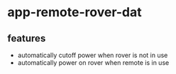 
# app-remote-rover-dat

## features 

- automatically cutoff power when rover is not in use
- automatically power on rover when remote is in use